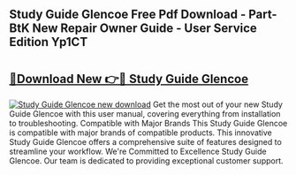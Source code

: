 ## Study Guide Glencoe Free Pdf Download - Part-BtK New Repair Owner Guide - User Service Edition Yp1CT

# <h2><a href="http://bc64689.oget.top/?id=Study+Guide+Glencoe">🔗Download New 👉🔴 Study Guide Glencoe</a></h2>

[![Study Guide Glencoe new download](https://i.imgur.com/5g1atiW.png)](http://bc64689.oget.top/?id=Study+Guide+Glencoe)
Get the most out of your new Study Guide Glencoe with this user manual, covering everything from installation to troubleshooting. Compatible with Major Brands This Study Guide Glencoe is compatible with major brands of compatible products. This innovative Study Guide Glencoe offers a comprehensive suite of features designed to streamline your workflow. We're Committed to Excellence Study Guide Glencoe. Our team is dedicated to providing exceptional customer support.
